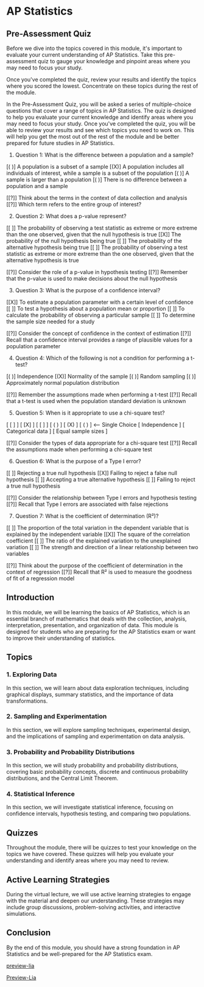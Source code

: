 <!--
author:   U. Anthony Omegbu
email:    anthonyomegbu@gmail.com
version:  0.0.1

tags:     LiaScript, education, OER

logo:     https://your-logo-url.com/logo.jpg

comment:  This document is a simple LiaScript course example.

-->

# AP Statistics

## Pre-Assessment Quiz

Before we dive into the topics covered in this module, it's important to evaluate your current understanding of AP Statistics. Take this pre-assessment quiz to gauge your knowledge and pinpoint areas where you may need to focus your study.

Once you've completed the quiz, review your results and identify the topics where you scored the lowest. Concentrate on these topics during the rest of the module.

In the Pre-Assessment Quiz, you will be asked a series of multiple-choice questions that cover a range of topics in AP Statistics. The quiz is designed to help you evaluate your current knowledge and identify areas where you may need to focus your study. Once you've completed the quiz, you will be able to review your results and see which topics you need to work on. This will help you get the most out of the rest of the module and be better prepared for future studies in AP Statistics.

1. Question 1: What is the difference between a population and a sample?

  [( )] A population is a subset of a sample
  [(X)] A population includes all individuals of interest, while a sample is a subset of the population
  [( )] A sample is larger than a population
  [( )] There is no difference between a population and a sample

  [[?]] Think about the terms in the context of data collection and analysis
  [[?]] Which term refers to the entire group of interest?

2. Question 2: What does a p-value represent?

  [[ ]] The probability of observing a test statistic as extreme or more extreme than the one observed, given that the null hypothesis is true
  [[X]] The probability of the null hypothesis being true
  [[ ]] The probability of the alternative hypothesis being true
  [[ ]] The probability of observing a test statistic as extreme or more extreme than the one observed, given that the alternative hypothesis is true

  [[?]] Consider the role of a p-value in hypothesis testing
  [[?]] Remember that the p-value is used to make decisions about the null hypothesis

3. Question 3: What is the purpose of a confidence interval?

  [[X]] To estimate a population parameter with a certain level of confidence
  [[ ]] To test a hypothesis about a population mean or proportion
  [[ ]] To calculate the probability of observing a particular sample
  [[ ]] To determine the sample size needed for a study

  [[?]] Consider the concept of confidence in the context of estimation
  [[?]] Recall that a confidence interval provides a range of plausible values for a population parameter

4. Question 4: Which of the following is not a condition for performing a t-test?

  [( )] Independence
  [(X)] Normality of the sample
  [( )] Random sampling
  [( )] Approximately normal population distribution

  [[?]] Remember the assumptions made when performing a t-test
  [[?]] Recall that a t-test is used when the population standard deviation is unknown

5. Question 5: When is it appropriate to use a chi-square test?

  [ [ ] ] [ [X] ] [ [ ] ]
  [ ( ) ] [ (X) ] [ ( ) ] <-- Single Choice
  [   Independence ] [   Categorical data ] [   Equal sample sizes   ]

  [[?]] Consider the types of data appropriate for a chi-square test
  [[?]] Recall the assumptions made when performing a chi-square test

6. Question 6: What is the purpose of a Type I error?

  [[ ]] Rejecting a true null hypothesis
  [[X]] Failing to reject a false null hypothesis
  [[ ]] Accepting a true alternative hypothesis
  [[ ]] Failing to reject a true null hypothesis

  [[?]] Consider the relationship between Type I errors and hypothesis testing
  [[?]] Recall that Type I errors are associated with false rejections

7. Question 7: What is the coefficient of determination (R²)?

  [[ ]] The proportion of the total variation in the dependent variable that is explained by the independent variable
  [[X]] The square of the correlation coefficient
  [[ ]] The ratio of the explained variation to the unexplained variation
  [[ ]] The strength and direction of a linear relationship between two variables

  [[?]] Think about the purpose of the coefficient of determination in the context of regression
  [[?]] Recall that R² is used to measure the goodness of fit of a regression model

## Introduction

In this module, we will be learning the basics of AP Statistics, which is an essential branch of mathematics that deals with the collection, analysis, interpretation, presentation, and organization of data. This module is designed for students who are preparing for the AP Statistics exam or want to improve their understanding of statistics.

## Topics

### 1. Exploring Data

In this section, we will learn about data exploration techniques, including graphical displays, summary statistics, and the importance of data transformations.

### 2. Sampling and Experimentation

In this section, we will explore sampling techniques, experimental design, and the implications of sampling and experimentation on data analysis.

### 3. Probability and Probability Distributions

In this section, we will study probability and probability distributions, covering basic probability concepts, discrete and continuous probability distributions, and the Central Limit Theorem.

### 4. Statistical Inference

In this section, we will investigate statistical inference, focusing on confidence intervals, hypothesis testing, and comparing two populations.

## Quizzes

Throughout the module, there will be quizzes to test your knowledge on the topics we have covered. These quizzes will help you evaluate your understanding and identify areas where you may need to review.

## Active Learning Strategies

During the virtual lecture, we will use active learning strategies to engage with the material and deepen our understanding. These strategies may include group discussions, problem-solving activities, and interactive simulations.

## Conclusion

By the end of this module, you should have a strong foundation in AP Statistics and be well-prepared for the AP Statistics exam.

[preview-lia](https://raw.githubusercontent.com/awakwe/APStatistics/main/README.md)

[Preview-Lia](https://liascript.github.io/course/?https://raw.githubusercontent.com/awakwe/APStatistics/main/README.md)
